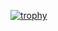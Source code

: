 [![trophy](https://github-profile-trophy.vercel.app/?username=bemc22&rank=-C,-B)](https://github.com/ryo-ma/github-profile-trophy)
